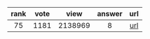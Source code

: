 
| rank | vote | view | answer | url |
|:-:|:-:|:-:|:-:|:-:|
|75|1181|2138969|8| [url](http://stackoverflow.com/questions/2835559/parsing-values-from-a-json-file) |
